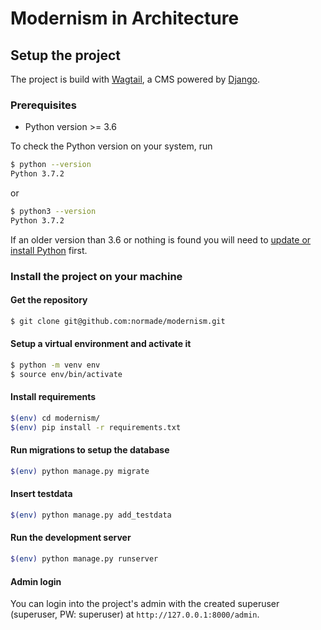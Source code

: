 # Modernism in Architecture

## Setup the project

The project is build with [Wagtail](https://wagtail.io/), a CMS powered by [Django](https://www.djangoproject.com/).


### Prerequisites
- Python version >= 3.6

To check the Python version on your system, run
```bash
$ python --version
Python 3.7.2
```
or 
```bash
$ python3 --version
Python 3.7.2
```

If an older version than 3.6 or nothing is found you will need to [update or install Python](https://realpython.com/installing-python/) first. 

### Install the project on your machine

#### Get the repository

```bash
$ git clone git@github.com:normade/modernism.git 
```

#### Setup a virtual environment and activate it

```bash
$ python -m venv env
$ source env/bin/activate
```

#### Install requirements
```bash
$(env) cd modernism/
$(env) pip install -r requirements.txt
```

#### Run migrations to setup the database 
```bash
$(env) python manage.py migrate
```

#### Insert testdata
```bash
$(env) python manage.py add_testdata
```

#### Run the development server
```bash
$(env) python manage.py runserver
```

#### Admin login
You can login into the project's admin with the created superuser (superuser, PW: superuser) at `http://127.0.0.1:8000/admin`.



